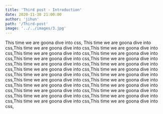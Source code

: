 ```yaml
---
title: 'Third post - Introduction'
date: 2020-11-30 21:00:00
author: 'jihun'
path: '/Third-post'
image: '../../images/3.jpg'
---
```


This time we are goona dive into css, This time we are goona dive into css,This time we are goona dive into css,This time we are goona dive into css,This time we are goona dive into css,This time we are goona dive into css,This time we are goona dive into css,This time we are goona dive into css,This time we are goona dive into css,This time we are goona dive into css,This time we are goona dive into css,This time we are goona dive into css,This time we are goona dive into css,This time we are goona dive into css,This time we are goona dive into css,This time we are goona dive into css,This time we are goona dive into css,This time we are goona dive into css,This time we are goona dive into css,This time we are goona dive into css,This time we are goona dive into css,This time we are goona dive into css,This time we are goona dive into css,This time we are goona dive into css,